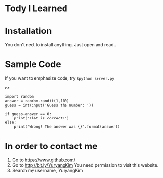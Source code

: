# Tody I Learned

# Installation
You don't neet to install anything. Just open and read..

# Sample Code
If you want to emphasize code, try `$python server.py`

or

````
import random
answer = random.randit(1,100)
guess = int(input('Guess the number: '))

if guess-answer == 0:
    print("That is correct!")
else:
    print("Wrong! The answer was {}".format(answer))
````

# In order to contact me
1. Go to https://www.github.com/
2. Go to http://bit.ly/YuryangKim
   You need permission to visit this website.
3. Search my username, YuryangKim

